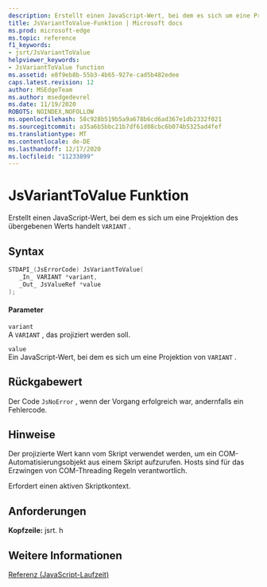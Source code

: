```yaml
---
description: Erstellt einen JavaScript-Wert, bei dem es sich um eine Projektion des übergebenen Werts handelt `VARIANT` .
title: JsVariantToValue-Funktion | Microsoft docs
ms.prod: microsoft-edge
ms.topic: reference
f1_keywords:
- jsrt/JsVariantToValue
helpviewer_keywords:
- JsVariantToValue function
ms.assetid: e8f9eb8b-55b3-4b65-927e-cad5b482edee
caps.latest.revision: 12
author: MSEdgeTeam
ms.author: msedgedevrel
ms.date: 11/19/2020
ROBOTS: NOINDEX,NOFOLLOW
ms.openlocfilehash: 58c928b519b5a9a678b6cd6ad367e1db2332f021
ms.sourcegitcommit: a35a6b5bbc21b7df61d08cbc6b074b5325ad4fef
ms.translationtype: MT
ms.contentlocale: de-DE
ms.lasthandoff: 12/17/2020
ms.locfileid: "11233899"
---
```

# JsVariantToValue Funktion

Erstellt einen JavaScript-Wert, bei dem es sich um eine Projektion des übergebenen Werts handelt `VARIANT` .  
  
## Syntax  
  
```cpp  
STDAPI_(JsErrorCode) JsVariantToValue(  
   _In_ VARIANT *variant,  
   _Out_ JsValueRef *value  
);  
```  
  
#### Parameter  
 `variant`  
 A `VARIANT` , das projiziert werden soll.  
  
 `value`  
 Ein JavaScript-Wert, bei dem es sich um eine Projektion von `VARIANT` .  
  
## Rückgabewert  
 Der Code `JsNoError` , wenn der Vorgang erfolgreich war, andernfalls ein Fehlercode.  
  
## Hinweise  
 Der projizierte Wert kann vom Skript verwendet werden, um ein COM-Automatisierungsobjekt aus einem Skript aufzurufen. Hosts sind für das Erzwingen von COM-Threading Regeln verantwortlich.  
  
 Erfordert einen aktiven Skriptkontext.  
  
## Anforderungen  
 **Kopfzeile:** jsrt. h  
  
## Weitere Informationen  
 [Referenz (JavaScript-Laufzeit)](../chakra-hosting/reference-javascript-runtime.md)
